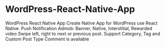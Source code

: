 # WordPress-React-Native-App
WordPress React Native App
Create Native App for WordPress use React Native.
Push Notification
Admob: Banner, Native, Interstitial, Rewarded video
Swipe left, right to next or previous post.
Support Category, Tag and Custom Post Type
Comment is available
